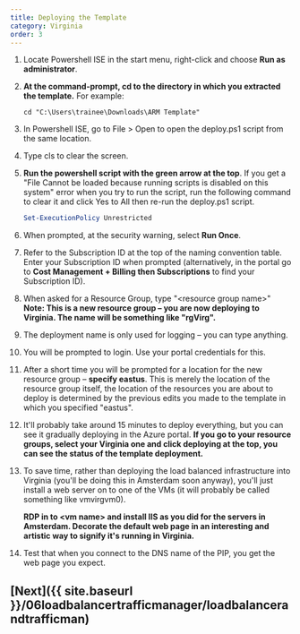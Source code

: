 ```yaml
---
title: Deploying the Template
category: Virginia
order: 3
---
```


1. Locate Powershell ISE in the start menu, right-click and choose **Run as administrator**.

1. **At the command-prompt, cd to the directory in which you extracted the template.** For example:

    ```
    cd "C:\Users\trainee\Downloads\ARM Template"
     ```

1. In Powershell ISE, go to File > Open to open the deploy.ps1 script from the same location.

1. Type cls to clear the screen.

1. **Run the powershell script with the green arrow at the top**. If you get a "File Cannot be loaded because running scripts is disabled on this system" error when you try to run the script, run the following command to clear it and click Yes to All then re-run the deploy.ps1 script.

    ```powershell
    Set-ExecutionPolicy Unrestricted
     ```

1. When prompted, at the security warning, select **Run Once**.

1. Refer to the Subscription ID at the top of the naming convention table. Enter your Subscription ID when prompted (alternatively, in the portal go to **Cost Management + Billing then Subscriptions** to find your Subscription ID).

1. When asked for a Resource Group, type "<resource group name\>" **Note: This is a new resource group – you are now deploying to Virginia. The name will be something like "rgVirg".**

1. The deployment name is only used for logging – you can type anything.

1. You will be prompted to login. Use your portal credentials for this.

1. After a short time you will be prompted for a location for the new resource group – **specify eastus**. This is merely the location of the resource group itself, the location of the resources you are about to deploy is determined by the previous edits you made to the template in which you specified "eastus".

1. It'll probably take around 15 minutes to deploy everything, but you can see it gradually deploying in the Azure portal. **If you go to your resource groups, select your Virginia one and click deploying at the top, you can see the status of the template deployment.**

1. To save time, rather than deploying the load balanced infrastructure into Virginia (you'll be doing this in Amsterdam soon anyway), you'll just install a web server on to one of the VMs (it will probably be called something like vmvirgvm0).

    **RDP in to <vm name\> and install IIS as you did for the servers in Amsterdam. Decorate the default web page in an interesting and artistic way to signify it's running in Virginia.**

1. Test that when you connect to the DNS name of the PIP, you get the web page you expect.

## [Next]({{ site.baseurl }}/06loadbalancertrafficmanager/loadbalancerandtrafficman)
